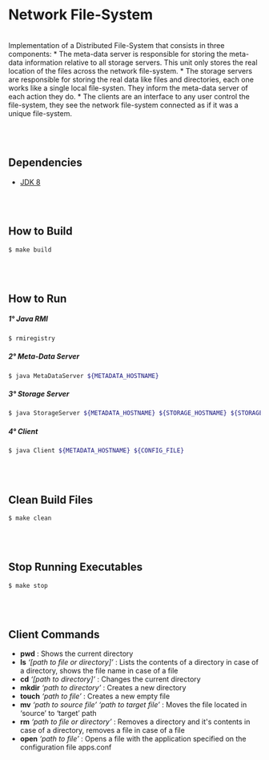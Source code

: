 # Network File-System

<br>
Implementation of a Distributed File-System that consists in three components:
* The meta-data server is responsible for storing the meta-data information relative to all storage servers. This unit only stores the real location of the files across the network file-system.
* The storage servers are responsible for storing the real data like files and directories, each one works like a single local file-systen. They inform the meta-data server of each action they do.
* The clients are an interface to any user control the file-system, they see the network file-system connected as if it was a unique file-system.


<br><br>
## Dependencies
- [JDK 8](https://docs.oracle.com/javase/8/docs/technotes/guides/install/linux_jdk.html)


<br><br>
## How to Build
```bash
$ make build
```


<br><br>
## How to Run

##### 1° Java RMI
```bash
$ rmiregistry
```

##### 2° Meta-Data Server
```bash
$ java MetaDataServer ${METADATA_HOSTNAME}
```

##### 3° Storage Server
```bash
$ java StorageServer ${METADATA_HOSTNAME} ${STORAGE_HOSTNAME} ${STORAGE_LOCAL_PATH} ${STORAGE_FILESYSTEM_PATH}
```

##### 4° Client
```bash
$ java Client ${METADATA_HOSTNAME} ${CONFIG_FILE}
```


<br><br>
## Clean Build Files
```bash
$ make clean
```


<br><br>
## Stop Running Executables
```bash
$ make stop
```


<br><br>
## Client Commands
- **pwd** : Shows the current directory
- **ls** *‘[path to file or directory]’* : Lists the contents of a directory in case of a directory, shows the file name in case of a file
- **cd** *‘[path to directory]’* : Changes the current directory
- **mkdir** *‘path to directory’* : Creates a new directory
- **touch** *‘path to file’* : Creates a new empty file
- **mv** *‘path to source file’* *‘path to target file’* : Moves the file located in ‘source’ to ‘target’ path
- **rm** *‘path to file or directory’* : Removes a directory and it's contents in case of a directory, removes a file in case of a file
- **open** *‘path to file’* : Opens a file with the application specified on the configuration file apps.conf

